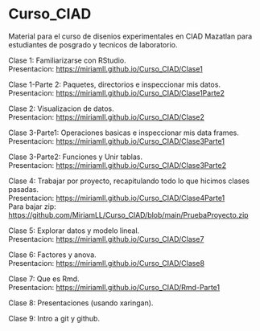 # Curso_CIAD

Material para el curso de disenios experimentales en CIAD Mazatlan para estudiantes de posgrado y tecnicos de laboratorio.

Clase 1: Familiarizarse con RStudio.  
Presentacion: https://miriamll.github.io/Curso_CIAD/Clase1

Clase 1-Parte 2: Paquetes, directorios e inspeccionar mis datos.  
Presentacion: https://miriamll.github.io/Curso_CIAD/Clase1Parte2

Clase 2: Visualizacion de datos.  
Presentacion: https://miriamll.github.io/Curso_CIAD/Clase2

Clase 3-Parte1: Operaciones basicas e inspeccionar mis data frames.  
Presentacion: https://miriamll.github.io/Curso_CIAD/Clase3Parte1

Clase 3-Parte2: Funciones y Unir tablas.  
Presentacion: https://miriamll.github.io/Curso_CIAD/Clase3Parte2

Clase 4: Trabajar por proyecto, recapitulando todo lo que hicimos clases pasadas.  
Presentacion: https://miriamll.github.io/Curso_CIAD/Clase4Parte1  
Para bajar zip: https://github.com/MiriamLL/Curso_CIAD/blob/main/PruebaProyecto.zip  

Clase 5: Explorar datos y modelo lineal.  
Presentacion: https://miriamll.github.io/Curso_CIAD/Clase7

Clase 6: Factores y anova.  
Presentacion: https://miriamll.github.io/Curso_CIAD/Clase8

Clase 7: Que es Rmd.  
Presentacion: https://miriamll.github.io/Curso_CIAD/Rmd-Parte1

Clase 8: Presentaciones (usando xaringan).  

Clase 9: Intro a git y github.  

